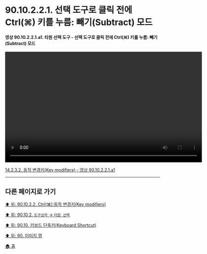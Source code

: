 # 90.10.2.2.1. 선택 도구로 클릭 전에 Ctrl(⌘) 키를 누름: 빼기(Subtract) 모드

<a id="90-10-02-02-01-a1"></a>

#### 영상 90.10.2.2.1.a1. 타원 선택 도구 - 선택 도구로 클릭 전에 Ctrl(⌘) 키를 누름: 빼기(Subtract) 모드
<video controls="controls" width="640" height="360" src="https://github.com/wonder13662/gimp/assets/15767104/7295065a-c665-4020-b5c0-5505421f0a58"></video>

[14.2.3.2. 동작 변경키(Key modifiers) - 영상 90.10.2.2.1.a1](./14-02-03-02-key_modifiers.md#90-10-02-02-01-a1)

***

## 다른 페이지로 가기

[⬆️ 위: 90.10.2.2. Ctrl(⌘):동작 변경키(Key modifiers)](./90-10-02-02-00-key_modifier-ctrl.md)

[⬆️ 위: 90.10.2. `도구상자` → `타원 선택`](./90-10-02-00-tool_box-ellipse_select.md)

[⬆️ 위: 90.10. 키보드 단축키(Keyboard Shortcut)](./90-10-00-keyboard_shortcut.md)

[⬆️ 위: 90. 이미지 맵](./90-00-image-map.md)

[🏠 홈](./00-home.md)